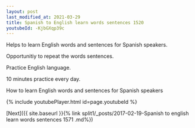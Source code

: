 ```yaml
---
layout: post
last_modified_at: 2021-03-29
title: Spanish to English learn words sentences 1520 
youtubeId: -KjbGXqp39c
---
```

 
 
Helps to learn English words and sentences for Spanish speakers.

Opportunitiy to repeat the words sentences. 

Practice English language. 
 
10 minutes practice every day. 
 
How to learn English words and sentences for Spanish speakers 
 
{% include youtubePlayer.html id=page.youtubeId %}
 
 
[Next]({{ site.baseurl }}{% link  split1/_posts/2017-02-19-Spanish to english learn words sentences 1571 .md%})
 
